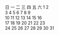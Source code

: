 日  一  二  三  四  五  六
                    1   2   
3   4   5   6   7   8   9   
10  11  12  13  14  15  16  
17  18  19  20  21  22  23  
24  25  26  27  28  29  30
31
